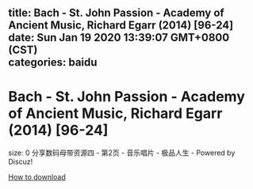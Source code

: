 
title: Bach - St. John Passion - Academy of Ancient Music, Richard Egarr (2014) [96-24]
date: Sun Jan 19 2020 13:39:07 GMT+0800 (CST)    
categories: baidu
---

# Bach - St. John Passion - Academy of Ancient Music, Richard Egarr (2014) [96-24]
size: 0
 分享数码母带资源四 - 第2页 - 音乐唱片 - 极品人生 - Powered by Discuz!
 

[How to download](https://bpcam.bemobtrk.com/go/2ceec3aa-1ca2-46d6-b9ff-aaa5c184517c?jno=5451)